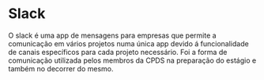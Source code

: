 # Slack

O slack é uma app de mensagens para empresas que permite a comunicação em vários projetos numa única app devido á funcionalidade de canais específicos para cada projeto necessário. Foi a forma de comunicação utilizada pelos membros da CPDS na preparação do estágio e também no decorrer do mesmo.&#x20;

